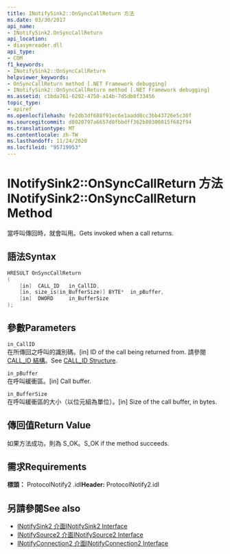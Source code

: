```yaml
---
title: INotifySink2::OnSyncCallReturn 方法
ms.date: 03/30/2017
api_name:
- INotifySink2.OnSyncCallReturn
api_location:
- diasymreader.dll
api_type:
- COM
f1_keywords:
- INotifySink2::OnSyncCallReturn
helpviewer_keywords:
- OnSyncCallReturn method [.NET Framework debugging]
- INotifySink2::OnSyncCallReturn method [.NET Framework debugging]
ms.assetid: c1bda761-6292-4750-a14b-7d5db8f33456
topic_type:
- apiref
ms.openlocfilehash: fe2db3df688f91ec6e1aadd8cc3bb43726e5c30f
ms.sourcegitcommit: d8020797a6657d0fbbdff362b80300815f682f94
ms.translationtype: MT
ms.contentlocale: zh-TW
ms.lasthandoff: 11/24/2020
ms.locfileid: "95719953"
---
```

# <a name="inotifysink2onsynccallreturn-method"></a><span data-ttu-id="39437-102">INotifySink2::OnSyncCallReturn 方法</span><span class="sxs-lookup"><span data-stu-id="39437-102">INotifySink2::OnSyncCallReturn Method</span></span>

<span data-ttu-id="39437-103">當呼叫傳回時，就會叫用。</span><span class="sxs-lookup"><span data-stu-id="39437-103">Gets invoked when a call returns.</span></span>  
  
## <a name="syntax"></a><span data-ttu-id="39437-104">語法</span><span class="sxs-lookup"><span data-stu-id="39437-104">Syntax</span></span>  
  
```cpp  
HRESULT OnSyncCallReturn  
(  
    [in]  CALL_ID   in_CallID,  
    [in, size_is(in_BufferSize)] BYTE*  in_pBuffer,  
    [in]  DWORD     in_BufferSize  
);  
```  
  
## <a name="parameters"></a><span data-ttu-id="39437-105">參數</span><span class="sxs-lookup"><span data-stu-id="39437-105">Parameters</span></span>  

 `in_CallID`  
 <span data-ttu-id="39437-106">在所傳回之呼叫的識別碼。</span><span class="sxs-lookup"><span data-stu-id="39437-106">[in] ID of the call being returned from.</span></span> <span data-ttu-id="39437-107">請參閱 [CALL_ID 結構](call-id-structure.md)。</span><span class="sxs-lookup"><span data-stu-id="39437-107">See [CALL_ID Structure](call-id-structure.md).</span></span>  
  
 `in_pBuffer`  
 <span data-ttu-id="39437-108">在呼叫緩衝區。</span><span class="sxs-lookup"><span data-stu-id="39437-108">[in] Call buffer.</span></span>  
  
 `in_BufferSize`  
 <span data-ttu-id="39437-109">在呼叫緩衝區的大小（以位元組為單位）。</span><span class="sxs-lookup"><span data-stu-id="39437-109">[in] Size of the call buffer, in bytes.</span></span>  
  
## <a name="return-value"></a><span data-ttu-id="39437-110">傳回值</span><span class="sxs-lookup"><span data-stu-id="39437-110">Return Value</span></span>  

 <span data-ttu-id="39437-111">如果方法成功，則為 S_OK。</span><span class="sxs-lookup"><span data-stu-id="39437-111">S_OK if the method succeeds.</span></span>  
  
## <a name="requirements"></a><span data-ttu-id="39437-112">需求</span><span class="sxs-lookup"><span data-stu-id="39437-112">Requirements</span></span>  

 <span data-ttu-id="39437-113">**標頭：** ProtocolNotify2 .idl</span><span class="sxs-lookup"><span data-stu-id="39437-113">**Header:** ProtocolNotify2.idl</span></span>  
  
## <a name="see-also"></a><span data-ttu-id="39437-114">另請參閱</span><span class="sxs-lookup"><span data-stu-id="39437-114">See also</span></span>

- [<span data-ttu-id="39437-115">INotifySink2 介面</span><span class="sxs-lookup"><span data-stu-id="39437-115">INotifySink2 Interface</span></span>](inotifysink2-interface.md)
- [<span data-ttu-id="39437-116">INotifySource2 介面</span><span class="sxs-lookup"><span data-stu-id="39437-116">INotifySource2 Interface</span></span>](inotifysource2-interface.md)
- [<span data-ttu-id="39437-117">INotifyConnection2 介面</span><span class="sxs-lookup"><span data-stu-id="39437-117">INotifyConnection2 Interface</span></span>](inotifyconnection2-interface.md)
